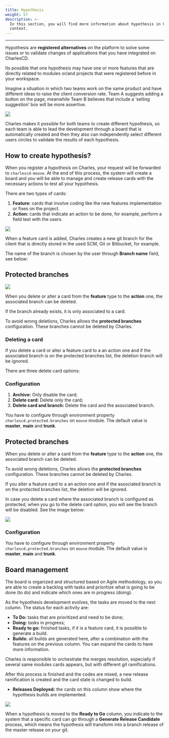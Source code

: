 ```yaml
---
title: Hypothesis
weight: 57
description: >-
  In this section, you will find more information about hypothesis in Charles'
  context.
---
```


---

Hypothesis are **registered alternatives** on the platform to solve some issues or to validate changes of applications that you have integrated on CharlesCD.

Its possible that one hypothesis may have one or more features that are directly related to modules or/and projects that were registered before in your workspace.

Imagine a situation in which two teams work on the same product and have different ideas to raise the client conversion rate. Team A suggests adding a button on the page, meanwhile Team B believes that include a ‘selling suggestion’ box will be more assertive.

![](//hypothesis%20%281%29.png)

Charles makes it possible for both teams to create different hypothesis, so each team is able to lead the development through a board that is automatically created and then they also can independently select different users circles to validate the results of each hypothesis.

## How to create hypothesis?

When you register a hypothesis on Charles, your request will be forwarded to `charlescd-moove`. At the end of this process, the system will create a board and you will be able to manage and create release cards with the necessary actions to test all your hypothesis.

There are two types of cards:

1. **Feature:** cards that involve coding like the new features implementation or fixes on the project. 
2. **Action:** cards that indicate an action to be done, for example, perform a field test with the users. 

![](//ref-hipoteses2%20%282%29.png)

When a feature card is added, Charles creates a new git branch for the client that is directly stored in the used SCM, Git or Bitbucket, for example.

The name of the branch is chosen by the user through **Branch name** field, see below:

## Protected branches 

![](//branch_name.png)

When you delete or alter a card from the **feature** type to the **action** one, the associated branch can be deleted.

If the branch already exists, it is only associated to a card. 

To avoid wrong deletions, Charles allows the **protected branches** configuration. These branches cannot be deleted by Charles.

### Deleting a card

If you delete a card or alter a feature card to a an action one and if the associated branch is on the protected branches list, the deletion branch will be ignored. 

There are three delete card options: 

### Configuration

1. **Archive:**  Only disable the card;
2. **Delete card:** Delete only the card; 
3. **Delete card and branch:** Delete the card and the associated branch. 

You have to configure through environment property `charlescd.protected.branches` on `moove` module. The default value is **master**, **main** and **trunk**. 

## Protected branches 

When you delete or alter a card from the **feature** type to the **action** one, the associated branch can be deleted.

To avoid wrong deletions, Charles allows the **protected branches** configuration. These branches cannot be deleted by Charles.

If you alter a feature card to a an action one and if the associated branch is on the protected branches list, the deletion will be ignored. 

In case you delete a card where the associated branch is configured as protected, when you go to the delete card option, you will see the branch will be disabled. See the image below: 

![](//clipboard-2020-05-10-at-4.10.26-pm.png)

### Configuration

You have to configure through environment property `charlescd.protected.branches` on `moove` module. The default value is **master**, **main** and **trunk**. 

## Board management

The board is organized and structured based on Agile methodology, so you are able to create a backlog with tasks and prioritize what is going to be done \(to do\) and indicate which ones are in progress \(doing\).

As the hypothesis development evolves, the tasks are moved to the next column. The status for each activity are:

* **To Do:** tasks that are prioritized and need to be done;
* **Doing:** tasks in progress;
* **Ready to go:** finished tasks, if it is a feature card, it is possible to generate a build.
* **Builds:** all builds are generated here, after a combination with the features on the previous column. You can expand the cards to have more information. 

Charles is responsible to orchestrate the merges resolution, especially if several same modules cards appears, but with different git ramifications.

After this process is finished and the codes are mixed, a new release ramification is created and the card state is changed to build.

* **Releases Deployed:** the cards on this column show where the hypothesis builds are implemented.

![](//ref-hipoteses%20%281%29%20%281%29.png)

When a hypothesis is moved to the **Ready to Go** column, you indicate to the system that a specific card can go through a **Generate Release Candidate** process, which means the hypothesis will transform into a branch release of the master release on your git.
